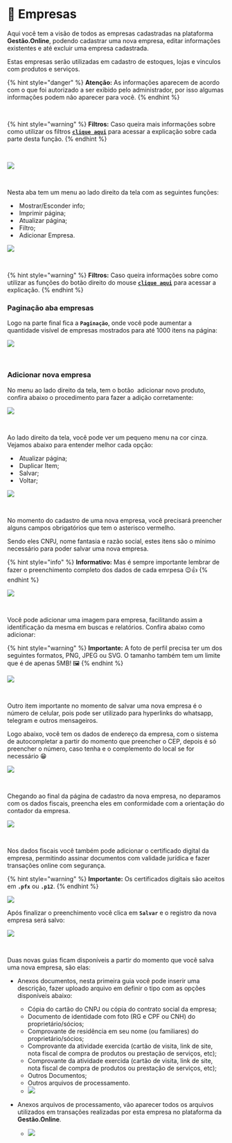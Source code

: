 # 🏨 Empresas

Aqui você tem a visão de todos as empresas cadastradas na plataforma **Gestão.Online**, podendo cadastrar uma nova empresa, editar informações existentes e até excluir uma empresa cadastrada.

Estas empresas serão utilizadas em cadastro de estoques, lojas e vinculos com produtos e serviços.

{% hint style="danger" %}
**Atenção:** As informações aparecem de acordo com o que foi autorizado a ser exibido pelo administrador, por isso algumas informações podem não aparecer para você.
{% endhint %}

<br>

{% hint style="warning" %}
**Filtros:** Caso queira mais informações sobre como utilizar os filtros [**`clique aqui`**](/erp-v2/primeiro_acesso/filtros.md) para acessar a explicação sobre cada parte desta função.
{% endhint %}

<br>

![](/erp-v2/assets/modulos/parametrizacao/aba_empresas.gif)

<br>

Nesta aba tem um menu ao lado direito da tela com as seguintes funções:

- <img src="/erp-v2/assets/icon_exibir.png" alt="" data-size="line"> Mostrar/Esconder info;
- <img src="/erp-v2/assets/icon_imprimir.png" alt="" data-size="line"> Imprimir página;
- <img src="/erp-v2/assets/icon_atualizar.png" alt="" data-size="line"> Atualizar página;
- <img src="/erp-v2/assets/icon_filtro.png" alt="" data-size="line"> Filtro;
- <img src="/erp-v2/assets/icon_add.png" alt="" data-size="line"> Adicionar Empresa.

![](/erp-v2/assets/modulos/parametrizacao/aba_empresas_menu.png)

<br>

{% hint style="warning" %}
**Filtros:** Caso queira informações sobre como utilizar as funções do botão direito do mouse [**`clique aqui`**](/erp-v2/primeiro_acesso/filtros.md) para acessar a explicação.
{% endhint %}

### Paginação aba empresas

Logo na parte final fica a **`Paginação`**, onde você pode aumentar a quantidade visível de empresas mostrados para até 1000 itens na página:

![](/erp-v2/assets/modulos/parametrizacao/aba_empresas_paginacao.png)

<br>

### Adicionar nova empresa

No menu ao lado direito da tela, tem o botão <img src="/erp-v2/assets/icon_add.png" alt="" data-size="line"> adicionar novo produto, confira abaixo o procedimento para fazer a adição corretamente:

![](/erp-v2/assets/modulos/parametrizacao/aba_empresas_add.png)

<br>

Ao lado direito da tela, você pode ver um pequeno menu na cor cinza. Vejamos abaixo para entender melhor cada opção:

- <img src="/erp-v2/assets/icon_atualizar.png" alt="" data-size="line"> Atualizar página;
- <img src="/erp-v2/assets/icon_duplicar.png" alt="" data-size="line"> Duplicar Item;
- <img src="/erp-v2/assets/icon_salvar.png" alt="" data-size="line"> Salvar;
- <img src="/erp-v2/assets/icon_voltar.png" alt="" data-size="line"> Voltar;

![](/erp-v2/assets/modulos/parametrizacao/aba_empresas_add_menu.png)

<br>

No momento do cadastro de uma nova empresa, você precisará preencher alguns campos obrigatórios que tem o asterisco vermelho. 

Sendo eles CNPJ, nome fantasia e razão social, estes itens são o mínimo necessário para poder salvar uma nova empresa.

{% hint style="info" %}
**Informativo:** Mas é sempre importante lembrar de fazer o preenchimento completo dos dados de cada emrpesa 😉👍
{% endhint %}

![](/erp-v2/assets/modulos/parametrizacao/aba_empresas_add_empresa.png)

<br>

Você pode adicionar uma imagem para empresa, facilitando assim a identificação da mesma em buscas e relatórios. Confira abaixo como adicionar:

{% hint style="warning" %}
**Importante:** A foto de perfil precisa ter um dos seguintes formatos, PNG, JPEG ou SVG. O tamanho também tem um limite que é de apenas 5MB! 🖼️
{% endhint %}

![](/erp-v2/assets/modulos/parametrizacao/aba_empresas_add_imagem.gif)

<br>

Outro item importante no momento de salvar uma nova empresa é o número de celular, pois pode ser utilizado para hyperlinks do whatsapp, telegram e outros mensageiros.

Logo abaixo, você tem os dados de endereço da empresa, com o sistema de autocompletar a partir do momento que preencher o CEP, depois é só preencher o número, caso tenha e o complemento do local se for necessário 😁

![](/erp-v2/assets/modulos/parametrizacao/aba_empresas_add_endereco.gif)

<br>

Chegando ao final da página de cadastro da nova empresa, no deparamos com os dados fiscais, preencha eles em conformidade com a orientação do contador da empresa.

![](/erp-v2/assets/modulos/parametrizacao/aba_empresas_add_fiscais.png)

<br>

Nos dados fiscais você também pode adicionar o certificado digital da empresa, permitindo assinar documentos com validade jurídica e fazer transações online com segurança.

{% hint style="warning" %}
**Importante:** Os certificados digitais são aceitos em **`.pfx`** ou **`.p12`**.
{% endhint %}

![](/erp-v2/assets/modulos/parametrizacao/aba_empresas_add_certificado.png)

Após finalizar o preenchimento você clica em **`Salvar`** e o registro da nova empresa será salvo:

![](/erp-v2/assets/modulos/parametrizacao/aba_empresas_add_salvar.gif)

<br>

Duas novas guias ficam disponíveis a partir do momento que você salva uma nova empresa, são elas:

- Anexos documentos, nesta primeira guia você pode inserir uma descrição, fazer uploado arquivo em definir o tipo com as opções disponíveis abaixo:
    - Cópia do cartão do CNPJ ou cópia do contrato social da empresa;
    - Documento de identidade com foto (RG e CPF ou CNH) do proprietário/sócios;
    - Comprovante de residência em seu nome (ou familiares) do proprietário/sócios;
    - Comprovante da atividade exercida (cartão de visita, link de site, nota fiscal de compra de produtos ou prestação de serviços, etc);
    - Comprovante da atividade exercida (cartão de visita, link de site, nota fiscal de compra de produtos ou prestação de serviços, etc);
    - Outros Documentos;
    - Outros arquivos de processamento.
    - ![](/erp-v2/assets/modulos/parametrizacao/aba_empresas_add_guia_anexo.png)

- Anexos arquivos de processamento, vão aparecer todos os arquivos utilizados em transações realizadas por esta empresa no plataforma da **Gestão.Online**.
    - ![](/erp-v2/assets/modulos/parametrizacao/aba_empresas_add_guia_arquivos.png)